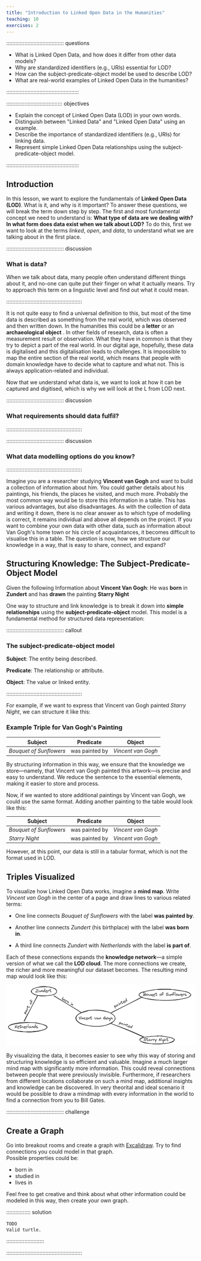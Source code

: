 ```yaml
---
title: "Introduction to Linked Open Data in the Humanities"
teaching: 10
exercises: 2
---
```


:::::::::::::::::::::::::::::::::::::: questions 

- What is Linked Open Data, and how does it differ from other data models?
- Why are standardized identifiers (e.g., URIs) essential for LOD?
- How can the subject-predicate-object model be used to describe LOD?
- What are real-world examples of Linked Open Data in the humanities?

::::::::::::::::::::::::::::::::::::::::::::::::

::::::::::::::::::::::::::::::::::::: objectives

- Explain the concept of Linked Open Data (LOD) in your own words.
- Distinguish between "Linked Data" and "Linked Open Data" using an example.
- Describe the importance of standardized identifiers (e.g., URIs) for linking data.
- Represent simple Linked Open Data relationships using the subject-predicate-object model.

::::::::::::::::::::::::::::::::::::::::::::::::

## Introduction

In this lesson, we want to explore the fundamentals of **Linked Open Data (LOD)**. What is it, and why is it important? To answer these questions, we will break the term down step by step. The first and most fundamental concept we need to understand is: **What type of data are we dealing with? In what form does data exist when we talk about LOD?**  To do this, first we want to look at the terms *linked*, *open*, and *data*, to understand what we are talking about in the first place.

:::::::::::::::::::::::::::::::::::::: discussion

### What is data?

When we talk about data, many people often understand different things about it, and no-one can quite put their finger on what it actually means. Try to approach this term on a linguistic level and find out what it could mean. 

::::::::::::::::::::::::::::::::::::::::::::::::::

It is not quite easy to find a universal definition to this, but most of the time data is described as something from the real world, which was observed and then written down. In the humanities this could be a **letter** or an **archaeological object** . In other fields of research, data is often a measurement result or observation. What they have in common is that they try to depict a part of the real world. In our digital age, hopefully, these data is digitalised and this digitalisation leads to challenges. It is impossible to map the entire section of the real world, which means that people with domain knowledge have to decide what to capture and what not. This is always application-related and individual. 

Now that we understand what data is, we want to look at how it can be captured and digitised, which is why we will look at the L from LOD next.


:::::::::::::::::::::::::::::::::::::: discussion

### What requirements should data fulfil?

::::::::::::::::::::::::::::::::::::::::::::::::::

:::::::::::::::::::::::::::::::::::::: discussion

### What data modelling options do you know?

::::::::::::::::::::::::::::::::::::::::::::::::::


Imagine you are a researcher studying **Vincent van Gogh** and want to build a collection of information about him. You could gather details about his paintings, his friends, the places he visited, and much more. Probably the most common way would be to store this information in a table. This has various advantages, but also disadvantages. As with the collection of data and writing it down, there is no clear answer as to which type of modelling is correct, it remains individual and above all depends on the project. If you want to combine your own data with other data, such as information about Van Gogh's home town or his circle of acquaintances, it becomes difficult to visualise this in a table. The question is now, how we structure our knowledge in a way, that is easy to share, connect, and expand?  



## Structuring Knowledge: The Subject-Predicate-Object Model  

Given the following Information about **Vincent Van Gogh**: He was **born** in **Zundert** and has **drawn** the painting **Starry Night**

One way to structure and link knowledge is to break it down into **simple relationships** using the **subject-predicate-object** model. This model is a fundamental method for structured data representation:  


:::::::::::::::::::::::::::::::::::::: callout

### The subject-predicate-object model

**Subject**: The entity being described.  

**Predicate**: The relationship or attribute.  

**Object**: The value or linked entity. 

::::::::::::::::::::::::::::::::::::::::::::::::::



For example, if we want to express that Vincent van Gogh painted *Starry Night*, we can structure it like this:  

### Example Triple for Van Gogh's Painting  


| Subject                 | Predicate      | Object             |
| ----------------------- | -------------- | ------------------ |
| *Bouquet of Sunflowers* | was painted by | *Vincent van Gogh* |


By structuring information in this way, we ensure that the knowledge we store—namely, that Vincent van Gogh painted this artwork—is precise and easy to understand. We reduce the sentence to the essential elements, making it easier to store and process.  

Now, if we wanted to store additional paintings by Vincent van Gogh, we could use the same format. Adding another painting to the table would look like this:  


| Subject                 | Predicate      | Object             |
| ----------------------- | -------------- | ------------------ |
| *Bouquet of Sunflowers* | was painted by | *Vincent van Gogh* |
| *Starry Night*          | was painted by | *Vincent van Gogh* |



However, at this point, our data is still in a tabular format, which is not the format used in LOD.  


## Triples Visualized

To visualize how Linked Open Data works, imagine a **mind map**. Write *Vincent van Gogh* in the center of a page and draw lines to various related terms:  

- One line connects *Bouquet of Sunflowers* with the label **was painted by**.  

- Another line connects *Zundert* (his birthplace) with the label **was born in**.  

- A third line connects *Zundert* with *Netherlands* with the label **is part of**.  

Each of these connections expands the **knowledge network**—a simple version of what we call the **LOD cloud**. The more connections we create, the richer and more meaningful our dataset becomes. The resulting mind map would look like this:  


![](fig/mind_map_example.png)



By visualizing the data, it becomes easier to see why this way of storing and structuring knowledge is so efficient and valuable. Imagine a much larger mind map with significantly more information. This could reveal connections between people that were previously invisible. Furthermore, if researchers from different locations collaborate on such a mind map, additional insights and knowledge can be discovered. In very theorital and ideal scenario it would be possible to draw a mindmap with every information in the world to find a connection from you to Bill Gates.

:::::::::::::::::::::::::::::::::::::: challenge  

## Create a Graph  

Go into breakout rooms and create a graph with [Excalidraw](https://excalidraw.com/). Try to find connections you could model in that graph.  
Possible properties could be:  

- born in  
- studied in  
- lives in  

Feel free to get creative and think about what other information could be modeled in this way, then create your own graph.  


:::::::::::::::: solution


```
TODO
Valid turtle.
```

:::::::::::::::::::::::::

::::::::::::::::::::::::::::::::::::::::::::::::::  





